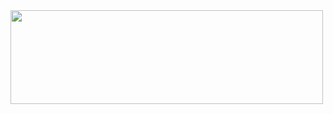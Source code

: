 <img src="https://media.discordapp.net/attachments/1371357679959670857/1371357697156448368/New_Project_12.png?ex=6822d7e1&is=68218661&hm=887c705b8f02ba21f937358972b2df8652de75327320fa454fd19777096da31c&=&format=webp&quality=lossless" width="500" height="150">
